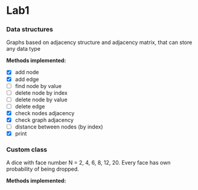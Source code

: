 # Lab1
### Data structures
Graphs based on adjacency structure and adjacency matrix, that can store any data type

**Methods implemented:**
- [x] add node
- [x] add edge
- [ ] find node by value
- [ ] delete node by index
- [ ] delete node by value
- [ ] delete edge
- [x] check nodes adjacency
- [x] check graph adjacency
- [ ] distance between nodes (by index)
- [x] print

### Custom class
A dice with face number N = 2, 4, 6, 8, 12, 20.
Every face has own probability of being dropped.

**Methods implemented:**
